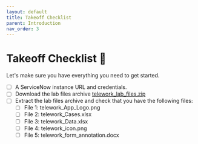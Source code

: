 ```yaml
---
layout: default
title: Takeoff Checklist
parent: Introduction
nav_order: 3
---
```


# Takeoff Checklist 🚀

Let's make sure you have everything you need to get started.

- [ ] A ServiceNow instance URL and credentials.
- [ ] Download the lab files archive [telework_lab_files.zip](../lab_files/telework_lab_files.zip)
- [ ] Extract the lab files archive and check that you have the following files:
   - [ ] File 1: telework_App_Logo.png
   - [ ] File 2: telework_Cases.xlsx
   - [ ] File 3: telework_Data.xlsx
   - [ ] File 4: telework_icon.png
   - [ ] File 5: telework_form_annotation.docx